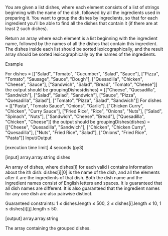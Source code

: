 You are given a list dishes, where each element consists of a list of strings beginning with the name of the dish, followed by all the ingredients used in preparing it. You want to group the dishes by ingredients, so that for each ingredient you'll be able to find all the dishes that contain it (if there are at least 2 such dishes).

Return an array where each element is a list beginning with the ingredient name, followed by the names of all the dishes that contain this ingredient. The dishes inside each list should be sorted lexicographically, and the result array should be sorted lexicographically by the names of the ingredients.

Example

For
  dishes = [["Salad", "Tomato", "Cucumber", "Salad", "Sauce"],
            ["Pizza", "Tomato", "Sausage", "Sauce", "Dough"],
            ["Quesadilla", "Chicken", "Cheese", "Sauce"],
            ["Sandwich", "Salad", "Bread", "Tomato", "Cheese"]]
the output should be
  groupingDishes(dishes) = [["Cheese", "Quesadilla", "Sandwich"],
                            ["Salad", "Salad", "Sandwich"],
                            ["Sauce", "Pizza", "Quesadilla", "Salad"],
                            ["Tomato", "Pizza", "Salad", "Sandwich"]]
For
  dishes = [["Pasta", "Tomato Sauce", "Onions", "Garlic"],
            ["Chicken Curry", "Chicken", "Curry Sauce"],
            ["Fried Rice", "Rice", "Onions", "Nuts"],
            ["Salad", "Spinach", "Nuts"],
            ["Sandwich", "Cheese", "Bread"],
            ["Quesadilla", "Chicken", "Cheese"]]
the output should be
  groupingDishes(dishes) = [["Cheese", "Quesadilla", "Sandwich"],
                            ["Chicken", "Chicken Curry", "Quesadilla"],
                            ["Nuts", "Fried Rice", "Salad"],
                            ["Onions", "Fried Rice", "Pasta"]]
Input/Output

[execution time limit] 4 seconds (py3)

[input] array.array.string dishes

An array of dishes, where dishes[i] for each valid i contains information about the ith dish: dishes[i][0] is the name of the dish, and all the elements after it are the ingredients of that dish. Both the dish name and the ingredient names consist of English letters and spaces. It is guaranteed that all dish names are different. It is also guaranteed that the ingredient names for any one dish are also pairwise distinct.

Guaranteed constraints:
1 ≤ dishes.length ≤ 500,
2 ≤ dishes[i].length ≤ 10,
1 ≤ dishes[i][j].length ≤ 50.

[output] array.array.string

The array containing the grouped dishes.